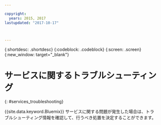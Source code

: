 ```yaml
---

copyright:
  years: 2015, 2017
lastupdated: "2017-10-17"

  

---
```


{:shortdesc: .shortdesc}
{:codeblock: .codeblock}
{:screen: .screen}
{:new_window: target="_blank"}

# サービスに関するトラブルシューティング
{: #services_troubleshooting}


{{site.data.keyword.Bluemix}} サービスに関する問題が発生した場合は、トラブルシューティング情報を確認して、行うべき処置を決定することができます。
